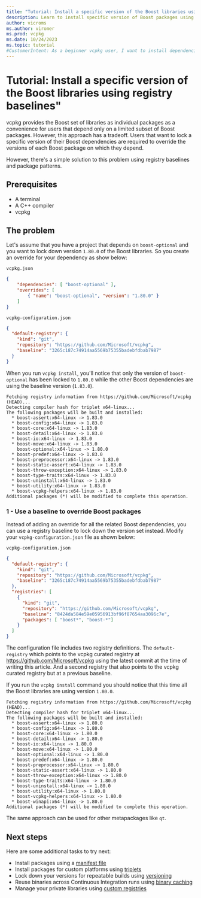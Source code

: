 ```yaml
---
title: "Tutorial: Install a specific version of the Boost libraries using registry baselines"
description: Learn to install specific version of Boost packages using a baseline.
author: vicroms
ms.author: viromer
ms.prod: vcpkg
ms.date: 10/24/2023
ms.topic: tutorial
#CustomerIntent: As a beginner vcpkg user, I want to install dependencies from multiple vcpkg registries
---
```

# Tutorial: Install a specific version of the Boost libraries using registry baselines"

vcpkg provides the Boost set of libraries as individual packages as a
convenience for users that depend only on a limited subset of Boost packages.
However, this approach has a tradeoff. Users that want to lock a specific
version of their Boost dependencies are required to override the versions of
each Boost package on which they depend.

However, there's a simple solution to this problem using registry baselines and
package patterns. 

## Prerequisites

* A terminal
* A C++ compiler
* vcpkg

## The problem

Let's assume that you have a project that depends on `boost-optional` and you
want to lock down version `1.80.0` of the Boost libraries. So you create an
override for your dependency as show below:

`vcpkg.json`

```json
{
    "dependencies": [ "boost-optional" ],
    "overrides": [
        { "name": "boost-optional", "version": "1.80.0" }
    ]
}
```

`vcpkg-configuration.json`

```json
{
  "default-registry": {
    "kind": "git",
    "repository": "https://github.com/Microsoft/vcpkg",
    "baseline": "3265c187c74914aa5569b75355badebfdbab7987"
  }
}
```

When you run `vcpkg install`, you'll notice that only the version of
`boost-optional` has been locked to `1.80.0` while the other Boost dependencies
are using the baseline version (`1.83.0`). 

```console
Fetching registry information from https://github.com/Microsoft/vcpkg (HEAD)...
Detecting compiler hash for triplet x64-linux...
The following packages will be built and installed:
  * boost-assert:x64-linux -> 1.83.0
  * boost-config:x64-linux -> 1.83.0
  * boost-core:x64-linux -> 1.83.0
  * boost-detail:x64-linux -> 1.83.0
  * boost-io:x64-linux -> 1.83.0
  * boost-move:x64-linux -> 1.83.0
    boost-optional:x64-linux -> 1.80.0
  * boost-predef:x64-linux -> 1.83.0
  * boost-preprocessor:x64-linux -> 1.83.0
  * boost-static-assert:x64-linux -> 1.83.0
  * boost-throw-exception:x64-linux -> 1.83.0
  * boost-type-traits:x64-linux -> 1.83.0
  * boost-uninstall:x64-linux -> 1.83.0
  * boost-utility:x64-linux -> 1.83.0
  * boost-vcpkg-helpers:x64-linux -> 1.83.0
Additional packages (*) will be modified to complete this operation.
```

### 1 - Use a baseline to override Boost packages

Instead of adding an override for all the related Boost dependencies, you can use
a registry baseline to lock down the version set instead. Modify your
`vcpkg-configuration.json` file as shown below:

`vcpkg-configuration.json`

```json
{
  "default-registry": {
    "kind": "git",
    "repository": "https://github.com/Microsoft/vcpkg",
    "baseline": "3265c187c74914aa5569b75355badebfdbab7987"
  },
  "registries": [
    {
      "kind": "git",
      "repository": "https://github.com/Microsoft/vcpkg",
      "baseline": "8424da584e59e05956913bf96f87654aa3096c7e",
      "packages": [ "boost*", "boost-*"]
    }
  ]
}
```

The configuration file includes two registry definitions. The `default-registry`
which points to the vcpkg curated registry at
<https://github.com/Microsoft/vcpkg> using the latest commit at the time of
writing this article. And a second registry that also points to the vcpkg
curated registry but at a previous baseline.

If you run the `vcpkg install` command you should notice that this time all the
Boost libraries are using version `1.80.0`.

```Console
Fetching registry information from https://github.com/Microsoft/vcpkg (HEAD)...
Detecting compiler hash for triplet x64-linux...
The following packages will be built and installed:
  * boost-assert:x64-linux -> 1.80.0
  * boost-config:x64-linux -> 1.80.0
  * boost-core:x64-linux -> 1.80.0
  * boost-detail:x64-linux -> 1.80.0
  * boost-io:x64-linux -> 1.80.0
  * boost-move:x64-linux -> 1.80.0
    boost-optional:x64-linux -> 1.80.0
  * boost-predef:x64-linux -> 1.80.0
  * boost-preprocessor:x64-linux -> 1.80.0
  * boost-static-assert:x64-linux -> 1.80.0
  * boost-throw-exception:x64-linux -> 1.80.0
  * boost-type-traits:x64-linux -> 1.80.0
  * boost-uninstall:x64-linux -> 1.80.0
  * boost-utility:x64-linux -> 1.80.0
  * boost-vcpkg-helpers:x64-linux -> 1.80.0
  * boost-winapi:x64-linux -> 1.80.0
Additional packages (*) will be modified to complete this operation.
```

The same approach can be used for other metapackages like `qt`.

## Next steps

Here are some additional tasks to try next:

* Install packages using a [manifest file](manifest-mode.md)
* Install packages for custom platforms using [triplets](../users/triplets.md)
* Lock down your versions for repeatable builds using [versioning](../users/versioning.concepts.md)
* Reuse binaries across Continuous Integration runs using [binary caching](../users/binarycaching.md)
* Manage your private libraries using [custom registries](../maintainers/registries.md)

